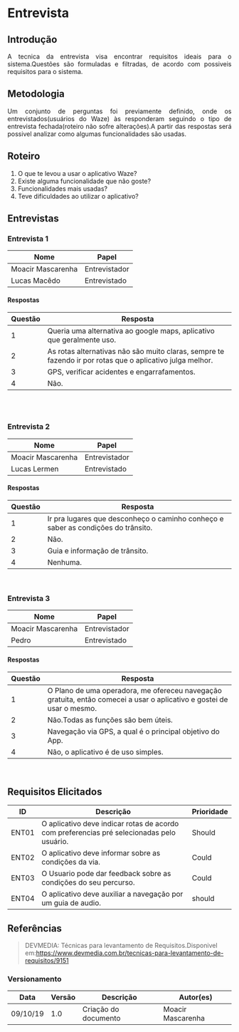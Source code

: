 # Entrevista

## Introdução
<p align = "justify">
A tecnica da entrevista visa encontrar requisitos ideais para o sistema.Questões são formuladas  e filtradas, de acordo com possiveis requisitos para o sistema.
</p>

## Metodologia
<p align = "justify">
 Um conjunto de perguntas foi previamente definido, onde os entrevistados(usuários do Waze) às responderam seguindo o tipo de entrevista fechada(roteiro não sofre alterações).A partir das respostas será possivel analizar como algumas funcionalidades são usadas.
 </p>
 
## Roteiro
1. O que te levou a usar o aplicativo Waze?
2. Existe alguma funcionalidade que não goste?
3. Funcionalidades mais usadas?
4. Teve dificuldades ao utilizar o aplicativo?

## Entrevistas

### Entrevista 1
Nome | Papel 
-----|-----
Moacir Mascarenha| Entrevistador
Lucas Macêdo| Entrevistado

#### Respostas

Questão | Resposta
--------|---------
 1   | Queria uma alternativa ao google maps, aplicativo que geralmente uso.
 2|As rotas alternativas não são muito claras, sempre te fazendo ir por rotas que o aplicativo julga melhor.
 3|GPS, verificar acidentes e engarrafamentos.
 4|Não.

<br>
<br>

### Entrevista 2
 Nome | Papel 
-----|-----
Moacir Mascarenha| Entrevistador
Lucas Lermen| Entrevistado

#### Respostas
Questão | Resposta
--------|---------
1|Ir pra lugares que desconheço o caminho conheço e saber as condições do trânsito.
2|Não.
3|Guia e informação de trânsito.
4|Nenhuma.

<br>

### Entrevista 3

 Nome | Papel 
-----|-----
Moacir Mascarenha| Entrevistador
Pedro| Entrevistado

#### Respostas
Questão | Resposta
--------|---------
1|O Plano de uma operadora, me ofereceu navegação gratuita, então comecei a usar o aplicativo e gostei de usar o mesmo.
2|Não.Todas as funções são bem úteis.
3|Navegação via GPS, a qual é o principal objetivo do App.
4|Não, o aplicativo é de uso simples.

<br>

## Requisitos Elicitados

ID | Descrição | Prioridade
---|-----------|-----------
ENT01| O aplicativo deve indicar rotas de acordo com preferencias pré selecionadas pelo usuário.|Should
ENT02|O aplicativo deve informar sobre as condições da via.|Could
ENT03|O Usuario pode dar feedback sobre as condições do seu percurso.|Could
ENT04| O aplicativo deve auxiliar a navegação por um guia de audio.|should


## Referências
>DEVMEDIA: Técnicas para levantamento de Requisitos.Disponivel em:https://www.devmedia.com.br/tecnicas-para-levantamento-de-requisitos/9151

### Versionamento

|Data|Versão|Descrição|Autor(es)|
|----|------|---------|---------|
09/10/19|1.0|Criação do documento|Moacir Mascarenha|
